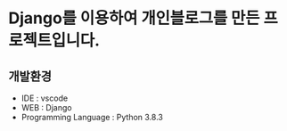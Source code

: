 #  Django를 이용하여 개인블로그를 만든 프로젝트입니다.


## 개발환경
- IDE : vscode
- WEB : Django
- Programming Language : Python 3.8.3   
